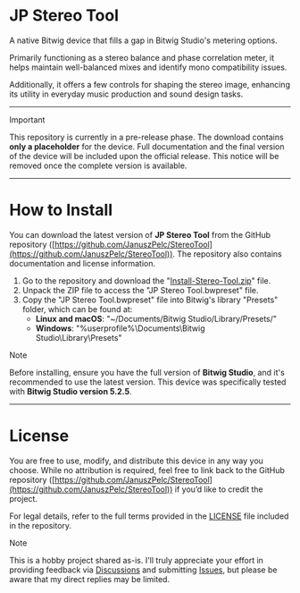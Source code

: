 # JP Stereo Tool

A native Bitwig device that fills a gap in Bitwig Studio's metering options.

Primarily functioning as a stereo balance and phase correlation meter, it helps maintain well-balanced mixes and identify mono compatibility issues.

Additionally, it offers a few controls for shaping the stereo image, enhancing its utility in everyday music production and sound design tasks.

---

> [!IMPORTANT]  
> This repository is currently in a pre-release phase. The download contains **only a placeholder** for the device. Full documentation and the final version of the device will be included upon the official release. This notice will be removed once the complete version is available.

---

# How to Install

You can download the latest version of **JP Stereo Tool** from the GitHub repository ([https://github.com/JanuszPelc/StereoTool](https://github.com/JanuszPelc/StereoTool)). The repository also contains documentation and license information.

1. Go to the repository and download the "[Install-Stereo-Tool.zip](https://github.com/JanuszPelc/StereoTool/raw/main/Install-Stereo-Tool.zip?version=1b908003c)" file.
2. Unpack the ZIP file to access the "JP Stereo Tool.bwpreset" file.
3. Copy the "JP Stereo Tool.bwpreset" file into Bitwig's library "Presets" folder, which can be found at:
    - **Linux and macOS**: "~/Documents/Bitwig Studio/Library/Presets/"
    - **Windows**: "%userprofile%\Documents\Bitwig Studio\Library\Presets"

> [!NOTE]
> Before installing, ensure you have the full version of **Bitwig Studio**, and it's recommended to use the latest version. This device was specifically tested with **Bitwig Studio version 5.2.5**.

---

# License

You are free to use, modify, and distribute this device in any way you choose. While no attribution is required, feel free to link back to the GitHub repository ([https://github.com/JanuszPelc/StereoTool](https://github.com/JanuszPelc/StereoTool)) if you’d like to credit the project.

For legal details, refer to the full terms provided in the [LICENSE](./LICENSE) file included in the repository.

> [!NOTE]  
> This is a hobby project shared as-is. I'll truly appreciate your effort in providing feedback via [Discussions](../../discussions) and submitting [Issues](../../issues), but please be aware that my direct replies may be limited.
